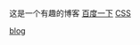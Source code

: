 <!DOCTYPE html>
<html lang="en">
<head>
    <meta charset="UTF-8">
    <meta name="viewport" content="width=device-width, initial-scale=1.0">
    <title>my blog show</title>
</head>

<body>
    这是一个有趣的博客
    <a href="https://www.baidu.com">百度一下</a>
    <a href="http://www.winnode.com/">CSS</a></p>
    <a href="https://will1314.github.io/blog/index.html">blog</a>
    <img url="https://cn.bing.com/th?id=OHR.OldManWhiskers_ZH-CN9321160932_1920x1080.jpg&rf=LaDigue_1920x1080.jpg&pid=hp">
</body>
</html>
